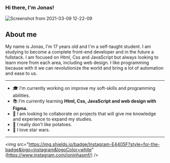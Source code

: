 ### Hi there, I'm Jonas! 
![Screenshot from 2021-03-09 12-22-09](https://user-images.githubusercontent.com/69450120/110494503-6f13fb00-80d2-11eb-9e93-455649229bbf.png)

## About me 

My name is Jonas, I'm 17 years old and I'm a self-taught student. I am studying to become a complete front-end developer and in the future a fullstack. I am focused on Html, Css and JavaScript but always looking to learn more from each area, including web design. I like programming because with it we can revolutionize the world and bring a lot of automation and ease to us.

- - -

- 🎓 I’m currently working on improve my soft-skills and programming abilities.
- 📚 I’m currently learning **Html, Css, JavaScript and web design with Figma.**
- 👯 I am looking to collaborate on projects that will give me knowledge and experience to expand my studies.
- 🥔 I really don't like potatoes.
- 🎥 I love star wars.

- - -

<img src="https://img.shields.io/badge/Instagram-E4405F?style=for-the-badge&logo=instagram&logoColor=white" (https://www.instagram.com/joninhasmf/) />
<!--
**jonasmfernandes/jonasmfernandes** is a ✨ _special_ ✨ repository because its `README.md` (this file) appears on your GitHub profile.

- 📫 How to reach me: ...

- ⚡ Fun fact: ...
-->
